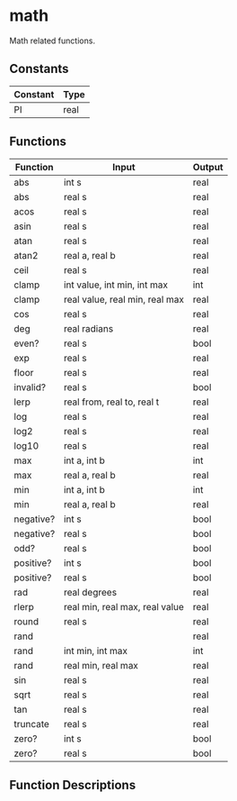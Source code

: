 # math

Math related functions.

## Constants

|Constant|Type|
|-|-|
|PI|real|

## Functions

|Function|Input|Output|
|-|-|-|
|abs|int s|real|
|abs|real s|real|
|acos|real s|real|
|asin|real s|real|
|atan|real s|real|
|atan2|real a, real b|real|
|ceil|real s|real|
|clamp|int value, int min, int max|int|
|clamp|real value, real min, real max|real|
|cos|real s|real|
|deg|real radians|real|
|even?|real s|bool|
|exp|real s|real|
|floor|real s|real|
|invalid?|real s|bool|
|lerp|real from, real to, real t|real|
|log|real s|real|
|log2|real s|real|
|log10|real s|real|
|max|int a, int b|int|
|max|real a, real b|real|
|min|int a, int b|int|
|min|real a, real b|real|
|negative?|int s|bool|
|negative?|real s|bool|
|odd?|real s|bool|
|positive?|int s|bool|
|positive?|real s|bool|
|rad|real degrees|real|
|rlerp|real min, real max, real value|real|
|round|real s|real|
|rand||real|
|rand|int min, int max|int|
|rand|real min, real max|real|
|sin|real s|real|
|sqrt|real s|real|
|tan|real s|real|
|truncate|real s|real|
|zero?|int s|bool|
|zero?|real s|bool|

## Function Descriptions